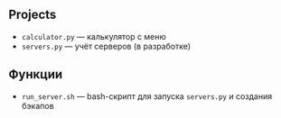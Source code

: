 ## Projects

- `calculator.py` — калькулятор с меню
- `servers.py` — учёт серверов (в разработке)

## Функции

- `run_server.sh` — bash-скрипт для запуска `servers.py` и создания бэкапов
